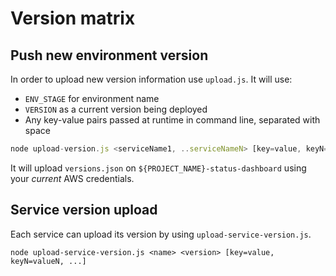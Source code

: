 # Version matrix

## Push new environment version

In order to upload new version information use `upload.js`. It will use:

- `ENV_STAGE` for environment name
- `VERSION` as a current version being deployed
- Any key-value pairs passed at runtime in command line, separated with space

```javascript
node upload-version.js <serviceName1, ..serviceNameN> [key=value, keyN=valueN, ...]
```

It will upload `versions.json` on `${PROJECT_NAME}-status-dashboard` using your _current_ AWS credentials.

## Service version upload

Each service can upload its version by using `upload-service-version.js`.

`node upload-service-version.js <name> <version> [key=value, keyN=valueN, ...]`
